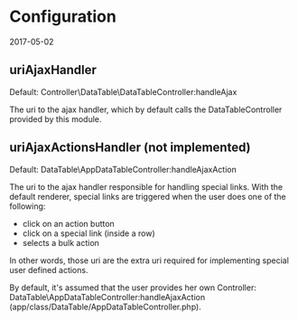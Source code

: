 Configuration
===============
2017-05-02


uriAjaxHandler
-----------------
Default: Controller\DataTable\DataTableController:handleAjax

The uri to the ajax handler, which by default calls the DataTableController provided by this module.



uriAjaxActionsHandler (not implemented)
-----------------
Default: DataTable\AppDataTableController:handleAjaxAction

The uri to the ajax handler responsible for handling special links.
With the default renderer, special links are triggered when the user does one of the following:

- click on an action button
- click on a special link (inside a row)
- selects a bulk action

In other words, those uri are the extra uri required for implementing special user defined actions.

By default, it's assumed that the user provides her own Controller: DataTable\AppDataTableController:handleAjaxAction
(app/class/DataTable/AppDataTableController.php).



